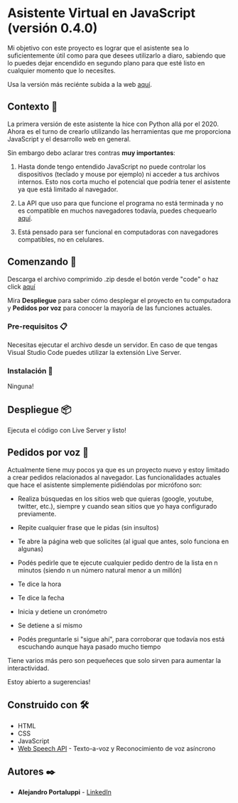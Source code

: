 # Asistente Virtual en JavaScript (versión 0.4.0)

Mi objetivo con este proyecto es lograr que el asistente sea lo suficientemente útil como para que desees utilizarlo a diaro, sabiendo que lo puedes dejar encendido en segundo plano para que esté listo en cualquier momento que lo necesites. 

Usa la versión más reciénte subida a la web [aquí](https://asistentevirtual.netlify.app/).

## Contexto 📌

La primera versión de este asistente la hice con Python allá por el 2020. Ahora es el turno de crearlo utilizando las herramientas que me proporciona JavaScript y el desarrollo web en general.

Sin embargo debo aclarar tres contras **muy importantes**:

1) Hasta donde tengo entendido JavaScript no puede controlar los dispositivos (teclado y mouse por ejemplo) ni acceder a tus archivos internos. Esto nos corta mucho el potencial que podría tener el asistente ya que está limitado al navegador.

2) La API que uso para que funcione el programa no está terminada y no es compatible en muchos navegadores todavía, puedes chequearlo [aquí](https://developer.mozilla.org/en-US/docs/Web/API/Web_Speech_API#browser_compatibility).

3) Está pensado para ser funcional en computadoras con navegadores compatibles, no en celulares.

## Comenzando 🚀

Descarga el archivo comprimido .zip desde el botón verde "code" o haz click [aquí](https://github.com/Ale6100/Asistente-Virtual-JS/archive/refs/heads/main.zip)

Mira **Despliegue** para saber cómo desplegar el proyecto en tu computadora y **Pedidos por voz** para conocer la mayoría de las funciones actuales.

### Pre-requisitos 📋

Necesitas ejecutar el archivo desde un servidor. En caso de que tengas Visual Studio Code puedes utilizar la extensión Live Server.

### Instalación 🔧

Ninguna!

## Despliegue 📦

Ejecuta el código con Live Server y listo!

## Pedidos por voz 🤖

Actualmente tiene muy pocos ya que es un proyecto nuevo y estoy limitado a crear pedidos relacionados al navegador. Las funcionalidades actuales que hace el asistente simplemente pidiéndolas por micrófono son:

* Realiza búsquedas en los sitios web que quieras (google, youtube, twitter, etc.), siempre y cuando sean sitios que yo haya configurado previamente.

* Repite cualquier frase que le pidas (sin insultos)

* Te abre la página web que solicites (al igual que antes, solo funciona en algunas)

* Podés pedirle que te ejecute cualquier pedido dentro de la lista en n minutos (siendo n un número natural menor a un millón)

* Te dice la hora

* Te dice la fecha

* Inicia y detiene un cronómetro

* Se detiene a sí mismo

* Podés preguntarle si "sigue ahí", para corroborar que todavía nos está escuchando aunque haya pasado mucho tiempo

Tiene varios más pero son pequeñeces que solo sirven para aumentar la interactividad.

Estoy abierto a sugerencias!

## Construido con 🛠️

* HTML
* CSS
* JavaScript
* [Web Speech API](https://developer.mozilla.org/en-US/docs/Web/API/Web_Speech_API) - Texto-a-voz y Reconocimiento de voz asíncrono

## Autores ✒️

* **Alejandro Portaluppi** - [LinkedIn](https://www.linkedin.com/in/alejandro-portaluppi/)
